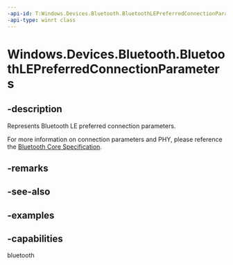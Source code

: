 ```yaml
---
-api-id: T:Windows.Devices.Bluetooth.BluetoothLEPreferredConnectionParameters
-api-type: winrt class
---
```


# Windows.Devices.Bluetooth.BluetoothLEPreferredConnectionParameters

<!--
public sealed class BluetoothLEPreferredConnectionParameters
-->

## -description

Represents Bluetooth LE preferred connection parameters.

For more information on connection parameters and PHY, please reference the [Bluetooth Core Specification](https://www.bluetooth.com/specifications/specs/core-specification/).

## -remarks

## -see-also

## -examples

## -capabilities
bluetooth
